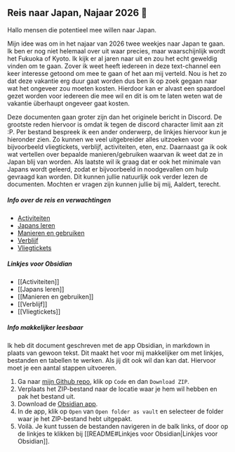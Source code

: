 ## Reis naar Japan, Najaar 2026 🏯

Hallo mensen die potentieel mee willen naar Japan.

Mijn idee was om in het najaar van 2026 twee weekjes naar Japan te gaan. Ik ben er nog niet helemaal over uit waar precies, maar waarschijnlijk wordt het Fukuoka of Kyoto. Ik kijk er al jaren naar uit en zou het echt geweldig vinden om te gaan. Zover ik weet heeft iedereen in deze text-channel een keer interesse getoond om mee te gaan of het aan mij verteld. Nou is het zo dat deze vakantie erg duur gaat worden dus ben ik op zoek gegaan naar wat het ongeveer zou moeten kosten. Hierdoor kan er alvast een spaardoel gezet worden voor iedereen die mee wil en dit is om te laten weten wat de vakantie überhaupt ongeveer gaat kosten.

Deze documenten gaan groter zijn dan het originele bericht in Discord. De grootste reden hiervoor is omdat ik tegen de discord character limit aan zit :P. Per bestand bespreek ik een ander onderwerp, de linkjes hiervoor kun je hieronder zien. Zo kunnen we veel uitgebreider alles uitzoeken voor bijvoorbeeld vliegtickets, verblijf, activiteiten, eten, enz. Daarnaast ga ik ook wat vertellen over bepaalde manieren/gebruiken waarvan ik weet dat ze in Japan blij van worden. Als laatste wil ik graag dat er ook het minimale van Japans wordt geleerd, zodat er bijvoorbeeld in noodgevallen om hulp gevraagd kan worden. Dit kunnen jullie natuurlijk ook verder lezen de documenten. Mochten er vragen zijn kunnen jullie bij mij, Aaldert, terecht.

##### Info over de reis en verwachtingen
- [Activiteiten](https://github.com/Cranican/Japan2026/blob/master/Activiteiten.md)
- [Japans leren](https://github.com/Cranican/Japan2026/blob/master/Japans%20leren.md)
- [Manieren en gebruiken](https://github.com/Cranican/Japan2026/blob/master/Manieren%20en%20gebruiken.md)
- [Verblijf](https://github.com/Cranican/Japan2026/blob/master/Verblijf.md)
- [Vliegtickets](https://github.com/Cranican/Japan2026/blob/master/Vliegtickets.md)

##### Linkjes voor Obsidian
- [[Activiteiten]]
- [[Japans leren]]
- [[Manieren en gebruiken]]
- [[Verblijf]]
- [[Vliegtickets]]
##### Info makkelijker leesbaar
Ik heb dit document geschreven met de app Obsidian, in markdown in plaats van gewoon tekst. Dit maakt het voor mij makkelijker om met linkjes, bestanden en tabellen te werken.
Als jij dit ook wil dan kan dat. Hiervoor moet je een aantal stappen uitvoeren.
1. Ga naar [mijn Github repo](https://github.com/Cranican/Japan2026?tab=readme-ov-file), klik op `Code` en dan `Download ZIP`.
2. Verplaats het ZIP-bestand naar de locatie waar je hem wil hebben en pak het bestand uit.
3. Download de [Obsidian app](https://obsidian.md/download).
4. In de app, klik op `Open` van `Open folder as vault` en selecteer de folder waar je het ZIP-bestand hebt uitgepakt.
5. Voilà. Je kunt tussen de bestanden navigeren in de balk links, of door op de linkjes te klikken bij [[README#Linkjes voor Obsidian|Linkjes voor Obsidian]].